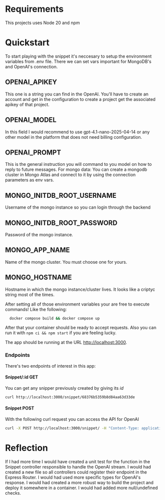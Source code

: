 # Requirements
This projects uses Node 20 and npm

# Quickstart

To start playing with the snippet it's neccesary to setup the environment variables from .env file. There we can set vars important for MongoDB's and OpenAI's connection.

## OPENAI_APIKEY
This one is a string you can find in the OpenAI. You'll have to create an account and get in the configuration to create a project get the associated apikey of that project.

## OPENAI_MODEL
In this field I would recommend to use gpt-4.1-nano-2025-04-14 or any other model in the platform that does not need billing configuration.

## OPENAI_PROMPT
This is the general instruction you will command to you model on how to reply to future messages.
For mongo data: You can create a mongodb cluster in Mongo Atlas and connect to it by using the connection parameters as env vars.

## MONGO_INITDB_ROOT_USERNAME
Username of the mongo instance so you can login through the backend
## MONGO_INITDB_ROOT_PASSWORD
Password of the mongo instance.
## MONGO_APP_NAME
Name of the mongo cluster. You must choose one for yours.
## MONGO_HOSTNAME
Hostname in which the mongo instance/cluster lives. It looks like a criptyc string most of the times.

After setting all of those environment variables your are free to execute commands! Like the following:

```sh
  docker compose build && docker compose up
```

After that your container should be ready to accept requests. Also you can run it with `npm ci && npm start` if you are feeling lucky.

The app should be running at the URL [http://localhost:3000](http://localhost:3000).

### Endpoints
  There's two endpoints of interest in this app:
#### Snippet/:id GET
You can get any snipper previously created by giving its _id_

```sh
curl http://localhost:3000/snippet/68376b5359b8d84aa63d33de
```

#### Snippet POST
With the following curl request you can access the API for OpenAI

```sh
curl -X POST http://localhost:3000/snippet/ -H "Content-Type: application/json" -d '{"text":"This is a test to see if you fall for it"}'
```

# Reflection

If I had more time I would have created a unit test for the function in the Snippet controller responsible to handle the OpenAI stream. I would had created a new file so all controllers could register their endpoint in the Express Router.
I would had used more specific types for OpenAI's response.
I would had created a more robust way to build the project and deploy it somewhere in a container. I would had added more null/undefined checks.
